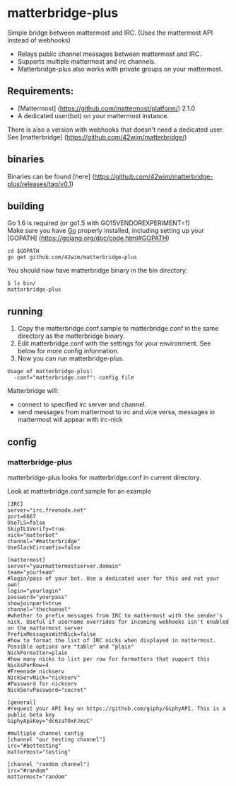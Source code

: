 # matterbridge-plus

Simple bridge between mattermost and IRC. (Uses the mattermost API instead of webhooks)

* Relays public channel messages between mattermost and IRC.
* Supports multiple mattermost and irc channels.
* Matterbridge-plus also works with private groups on your mattermost.

## Requirements:
* [Mattermost] (https://github.com/mattermost/platform/) 2.1.0 
* A dedicated user(bot) on your mattermost instance.

There is also a version with webhooks that doesn't need a dedicated user. See [matterbridge] (https://github.com/42wim/matterbridge/)

## binaries
Binaries can be found [here] (https://github.com/42wim/matterbridge-plus/releases/tag/v0.1)

## building
Go 1.6 is required (or go1.5 with GO15VENDOREXPERIMENT=1)  
Make sure you have [Go](https://golang.org/doc/install) properly installed, including setting up your [GOPATH] (https://golang.org/doc/code.html#GOPATH)

```
cd $GOPATH
go get github.com/42wim/matterbridge-plus
```

You should now have matterbridge binary in the bin directory:

```
$ ls bin/
matterbridge-plus
```

## running
1) Copy the matterbridge.conf.sample to matterbridge.conf in the same directory as the matterbridge binary.  
2) Edit matterbridge.conf with the settings for your environment. See below for more config information.  
3) Now you can run matterbridge-plus.

```
Usage of matterbridge-plus:
  -conf="matterbridge.conf": config file
```

Matterbridge will:
* connect to specified irc server and channel.
* send messages from mattermost to irc and vice versa, messages in mattermost will appear with irc-nick

## config
### matterbridge-plus
matterbridge-plus looks for matterbridge.conf in current directory.

Look at matterbridge.conf.sample for an example

```
[IRC]
server="irc.freenode.net"
port=6667
UseTLS=false
SkipTLSVerify=true
nick="matterbot"
channel="#matterbridge"
UseSlackCircumfix=false

[mattermost]
server="yourmattermostserver.domain"
team="yourteam"
#login/pass of your bot. Use a dedicated user for this and not your own!
login="yourlogin"
password="yourpass"
showjoinpart=true
channel="thechannel"
#whether to prefix messages from IRC to mattermost with the sender's nick. Useful if username overrides for incoming webhooks isn't enabled on the mattermost server
PrefixMessagesWithNick=false
#how to format the list of IRC nicks when displayed in mattermost. Possible options are "table" and "plain"
NickFormatter=plain
#how many nicks to list per row for formatters that support this
NicksPerRow=4
#Freenode nickserv
NickServNick="nickserv"
#Password for nickserv
NickServPassword="secret"

[general]
#request your API key on https://github.com/giphy/GiphyAPI. This is a public beta key
GiphyApiKey="dc6zaTOxFJmzC"

#multiple channel config
[channel "our testing channel"]
irc="#bottesting"
mattermost="testing"

[channel "random channel"]
irc="#random"
mattermost="random"
```
